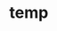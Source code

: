 # temp





















































































































































































































































